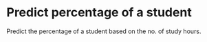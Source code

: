 # Predict percentage of a student
Predict the percentage of a student based on the no. of study hours.
